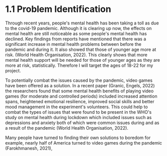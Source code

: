 # 1.1 Problem Identification

Through recent years, people's mental health has been taking a toll as due to the covid-19 pandemic. Although it is clearing up now, the effects on mental health are still noticeable as some people's mental health has declined. Key findings from reports have mentioned that there was a significant increase in mental health problems between before the pandemic and during it. It also showed that those of younger age more at risk. (World Health Organisation, 2022). This clearly shows that more mental health support will be needed for those of younger ages as they are more at risk, statistically. Therefore I will target the ages of 18-22 for my project.

To potentially combat the issues caused by the pandemic, video games have been offered as a solution. In a recent paper (Granic, Engels, 2022) the researchers found that some mental health benefits of playing video games (for moderate and controlled periods) included increased attention spans, heightened emotional resilience, improved social skills and better mood management in the experiment's volunteers. This could help to combat the types of issues that were found to be present in the WHO's study on mental health during lockdown which included issues such as depressions and anxiety both of which were common issues during and as a result of the pandemic (World Health Organisation, 2022).

Many people have turned to finding their own solutions to boredom for example, nearly half of America turned to video games during the pandemic (Farokhmanesh, 2021),&#x20;

